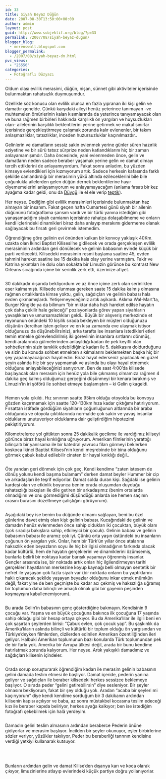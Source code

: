 ```yaml
---
id: 33
title: Siyah Beyaz Düğün
date: 2007-08-30T13:50:00+00:00
author: admin
layout: post
guid: http://www.subjektif.org/blog/?p=33
permalink: /2007/08/siyah-beyaz-dugun/
blogger_blog:
  - merenswall.blogspot.com
blogger_permalink:
  - /2007/08/siyah-beyaz-dn.html
pvc_views:
  - "25556"
categories:
  - Fotoğraflı Düzyazı
---
```

Oldum olası evlilik merasimi, düğün, nişan, sünnet gibi aktiviteler içerisinde bulunmaktan rahatsızlık duymuşumdur.

Özellikle söz konusu olan evlilik olunca en fazla yıpranan iki kişi gelin ve damattır genelde. Çünkü karşıdaki aileyi henüz yeterince tanımayan -ve muhtemelen ömürlerinin kalan kısımlarında da yeterince tanıyamayacak olan ve buna rağmen birbirleri hakkında karşılıklı ön yargıları ve huysuzlukları olan- ailelerinin karşılıklı beklentilerini yerine getirmek ve makul sınırlar içerisinde gerçekleştirmeye çalışmak zorunda kalır evlenenler, bir takım anlaşmazlıklar, tatsızlıklar, inceden huzursuzluklar kaçınılmazdır..

Gelinlerin ve damatların sessiz sakin evlenmek yerine günler süren hazırlık eziyetine ve bir sürü tatsız sürprize neden katlandıklarını hiç bir zaman anlayamamışımdır. Daha öncesinde, yani evlenmeden önce, gelin ve damatların neden sadece beraber yaşamak yerine gelin ve damat olmayı tercih ettiklerini de anlayamıyordum. Fakat sonra anladım, bu yüzden kimseye evlendikleri için kızmıyorum artık. Sadece herkesin kafasında farklı şekilde canlandırdığı bir merasimin yükü altında ezileceklerini bile bile çoğunlukla ailelerden gelen düğün dernek beklentilerine hayır diyememelerini anlayamıyorum ve anlayamayacağım (anlama fırsatı bir kez ayağıma kadar geldi, onu da [Düygü](http://www.biyolokum.com/) ile el ele verip [teptik](http://cekirdek.pardus.org.tr/%7Emeren/blog/?file=evlendim.txt)).

Her neyse. Dediğim gibi evlilik merasimleri içerisinde bulunmaktan haz almayan bir insanım. Fakat geçen hafta Cumartesi günü siyah bir ailenin düğününü fotoğraflama şansım vardı ve bir türlü yanına istediğim gibi yanaşamadığım siyah camianın içerisinde rahatça dolaşabilmeme ve onların kendi içlerindeki dinamikleri biraz daha anlayıp merakımı gidermeme olanak sağlayacak bu fırsatı geri çevirmek istemedim.

Öğrendiğime göre gelinin evi önünden kalkan bir konvoy yaklaşık 40Km. uzakta olan İkinci Baptist Kilisesi&#8217;ne gidilecek ve orada gerçekleşen evlilik merasiminin ardından geri dönülecek ve gelinin babasının evinde küçük bir parti verilecekti. Kilisedeki merasimin resmi başlama saatine 45, evden tahmini hareket saatine ise 15 dakika kala olay yerine varmıştım. Fakir ve Katrina yıkıntıları ile dolu olan sokakta bir Limuzin görünce bu kontrast New Orleans sıcağında içime bir serinlik zerk etti, üzerinize afiyet.

<div style="text-align: center;">
  <img src="http://lh4.google.com/a.murat.eren/RtbwZQGkp0I/AAAAAAAAB0w/ve3L-LDWeY0/s800/DSC_5907.JPG" alt="" />
</div>

30 dakikadır dışarıda bekliyordum ve az önce içime zerk olan serinlikten eser kalmamıştı. Kilisede olunması gereken saate 15 dakika kalmış olmasına rağmen ortalıklarda kimse yoktu, gelin, sağdıçları ve gelinin babası hala evden çıkmamışlardı. Yetişemeyeceğimiz artık aşikardı. Aklıma Wal-Mart&#8217;ta, Burger King&#8217;de ya da bilimum &#8220;bir miktar daha hızlı hareket edilse hayatın çok daha çekilir hale geleceği&#8221; pozisyonlarda görev yapan siyahların yavaşlıkları ve umursamazlıkları geldi.. Büyük bir alışveriş merkezinde et reyonunun önündeki 10 kişilik sırada bekleyen bir müşteri olduğunuzu düşünün (tercihan işten geliyor ve en kısa zamanda eve ulaşmak istiyor olduğunuzu da düşünebilirsiniz), arka tarafta ise insanlara istedikleri etleri temin etmekle görevlendirilmiş iki görevlinin insanlara sırtlarını dönmüş, kendi aralarında gülmelerinden anlaşıldığı kadarı ile pek keyifli olan sohbetlerinin sizin tanıklık edebildiğiniz kadarı ile 5. dakikasını doldurduğunu ve sizin bu konuda sohbet etmekten sıkılmalarını beklemekten başka hiç bir şey yapamayacağınızı hayal edin. Biraz hayal ederseniz yapılacak en güzel şeyin aslında hiç bir şey yapmamak ve aslında bu olayı hayal etmemek olduğunu anlayabileceğinizi sanıyorum. Ben de saat 4:00&#8217;da kilisede başlayacak olan merasim için henüz yola bile çıkmamış olmamıza rağmen 4 dakika geç kalmış olduğumuz gerçeğini düşünmeyi bir kenara bırakmış ve Limuzin&#8217;in iri şöförü ile sohbet etmeye başlamıştım &#8211; ki Gelin çıkageldi.

<div style="text-align: center;">
  <img src="http://lh5.google.com/a.murat.eren/RtbwZgGkp1I/AAAAAAAAB04/XVrIP4DU1mc/s800/DSC_5916.JPG" alt="" />
</div>

Hemen yola çıkıldı. Hız sınırının saatte 95km olduğu otoyolda bu konvoyu gözden kaçırmamak için saatte 120-130km hıza kadar çıktığımı hatırlıyorum. Fırsattan istifade gördüğüm siyahların çoğunluğunun altlarında bir araba olduğunda ve otoyola çıktıklarında normalde çok sakin ve yavaş insanlar olduklarını unutuveriyor olduklarına dair geliştirdiğim hipotezimi pekiştiriyorum.

Kilometrelerce yol gittikten sonra 25 dakikalık gecikme ile vardığımız kiliseyi görünce biraz hayal kırıklığına uğruyorum. Amerikan filmlerinin yarattığı bilinçaltı bir yanılsama ile bir katedral yavrusu filan görmeyi beklerken koskoca İkinci Baptist Kilisesi&#8217;nin kendi meşrebinde bir bina olduğunu görmek çabuk kabul edilebilir cinsten bir hayal kırıklığı değil..

<div style="text-align: center;">
  <img src="http://lh6.google.com/a.murat.eren/RtbwZwGkp4I/AAAAAAAAB1Q/_AL93Li0lJM/s800/DSC_5931.JPG" alt="" />
</div>

Öte yandan geri dönmek için çok geç. Kendi kendime &#8220;zaten istesem de dönüş yolunu kendi başıma bulamam&#8221; derken damat beyler Hummer bir cip ve arkadaşları ile teşrif ediyorlar. Damat solda duran kişi. Sağdaki ise gelinin kardeşi olan ve etkinlik boyunca benim orada oluşumdan duyduğu rahatsızlığı bakışları ile dile getiren bir arkadaşımız (benim ortalarda olmadığımı ve onu görmediğimi düşündüğü anlarda ise hemen saçının orasını burasını düzeltmeye çalıştığını görüyorum).

<div style="text-align: center;">
  <img src="http://lh6.google.com/a.murat.eren/RtbwZwGkp3I/AAAAAAAAB1I/OhkkZreH4fE/s800/DSC_5928.JPG" alt="" />
</div>

Aşağıdaki bey ise benim bu düğünde olmamı sağlayan, beni bu özel günlerine davet etmiş olan kişi: gelinin babası. Kucağındaki de gelinin ve damadın henüz evlenmeden önce sahip oldukları iki çocuktan, büyük olanı (çok sıradışı bakışlara sahip, etkileyici bir çocuk). Gelinin babası ve gelinin babasının babası ile aramız çok iyi. Çünkü orta yaşın üstündeki bu insanların çoğunun ön yargıları yok. Onlar, hem bir Türk&#8217;ün yıllar önce atalarına haksızlık eden beyazların soyu ile hiç bir ilgisi olmadığının farkında olacak kadar kültürlü, hem de hayatın gerçeklerini ve dinamiklerini özümsemiş, bunlarla belirli bir noktaya kadar barışık yaşamayı öğrenmiş insanlar. Gençler arasında ise, bir noktada artık onları hiç ilgilendirmeyen tarihi gerçekleri hayatlarının merkezine koyup kaynağı belli olmayan sentetik bir nefret ile yaşayan çok fazla siyah var (bir noktada onların bu yaptıklarını haklı çıkaracak şekilde yaşayan beyazlar olduğunu inkar etmek mümkün değil, fakat yine de ben geçmişte bu kadar acı çekmiş ve haksızlığa uğramış bir toplumun daha bilinçli ve amaçlı olmak gibi bir gayenin peşinden koşmayışını kabullenemiyorum).

<div style="text-align: center;">
  <img src="http://lh4.google.com/a.murat.eren/RtbwhQGkp8I/AAAAAAAAB1w/meBY6zxDSL4/s800/DSC_5958.JPG" alt="" />
</div>

Bu arada Gelin&#8217;in babasının genç gösterdiğine bakmayın. Kendisinin 9 çocuğu var. Yaşına ve en büyük çocuğuna bakınca ilk çocuğuna 17 yaşında sahip olduğu gibi bir hesap ortaya çıkıyor. Bu da Amerika&#8217;lılar ile ilgili beni en çok şaşırtan şeylerden birisi: &#8220;Çabuk evlen, çok çocuk yap&#8221;. Bu şaşkınlık da Amerika&#8217;lıların aslında bilinçli ve kültürlü bir toplum olduğu ön yargısından ve Türkiye&#8217;deyken filmlerden, dizilerden edinilen Amerikan özentiliğinden ileri geliyor. Halbuki Amerikan toplumunun bazı konularda Türk toplumundan pek de bir farkı yok. Amerika bir Avrupa ülkesi değil, arada bir bunu kendime hatırlatmak zorunda kalıyorum. Her neyse. Artık yakışıklı damadımız ve sağdıçları kilisenin içindeler.

<div style="text-align: center;">
  <img src="http://lh4.google.com/a.murat.eren/RtbwhQGkp9I/AAAAAAAAB14/pbOZk5tZYy4/s800/DSC_5960.JPG" alt="" />
</div>

Orada sorup soruşturarak öğrendiğim kadarı ile merasim gelinin babasının gelini damada teslim etmesi ile başlıyor. Damat içeride, pederin yanına geliyor ve sağdıçları ile beraber kilisedeki herkes sessizce beklemeye başlıyor. O sırada peder &#8220;gelini getirebilirsin&#8221; diye sesleniyor. Bir şeyler olmasını bekliyorum, fakat bir şey olduğu yok. Aradan &#8220;acaba bir şeyleri mi kaçırıyorum&#8221; diye kendi kendime sorduğum bir 3 dakikanın ardından kilisenin kapısı açılıyor ve baba, az sonra müstakbel kocasına teslim edeceği kızı ile beraber kapıda beliriyor, herkes ayağa kalkıyor; ben ise istediğim fotoğrafı çekebilmek için halâ yerdeyim.

<div style="text-align: center;">
  <img src="http://lh6.google.com/a.murat.eren/RtbwnwGkp-I/AAAAAAAAB2A/YAuwnkjxRQc/s800/DSC_6013.JPG" alt="" />
</div>

Damadın gelini teslim almasının ardından beraberce Pederin önüne gidiyorlar ve merasim başlıyor. İncilden bir şeyler okunuyor, eşler birbirlerine sözler veriyor, yüzükler takılıyor, Peder bu beraberliği tanrının kendisine verdiği yetkiyi kullanarak kutsuyor.

<div style="text-align: center;">
  <img src="http://lh6.google.com/a.murat.eren/RtbwnwGkp_I/AAAAAAAAB2I/Eu8I8tMMrek/s400/DSC_6027.JPG" alt="" /> <img src="http://lh6.google.com/a.murat.eren/RtbwnwGkqAI/AAAAAAAAB2Q/V5xFwsyelJ0/s400/DSC_6032.JPG" alt="" /><br class="blank" /><img src="http://lh4.google.com/a.murat.eren/RtbwuQGkqDI/AAAAAAAAB2o/oXxqe6Dgb1I/s400/DSC_6069.JPG" alt="" /> <img src="http://lh4.google.com/a.murat.eren/RtbwuQGkqFI/AAAAAAAAB24/YmU95fAVNjM/s400/DSC_6078.JPG" alt="" />
</div>

Bunların ardından gelin ve damat Kilise&#8217;den dışarıya karı ve koca olarak çıkıyor, limuzinlerine atlayıp evlerindeki küçük partiye doğru yollanıyorlar.

<div style="text-align: center;">
  <img src="http://lh4.google.com/a.murat.eren/RtbwuQGkqGI/AAAAAAAAB3A/pWNGdReGPR8/s800/DSC_6107.JPG" alt="" />
</div>